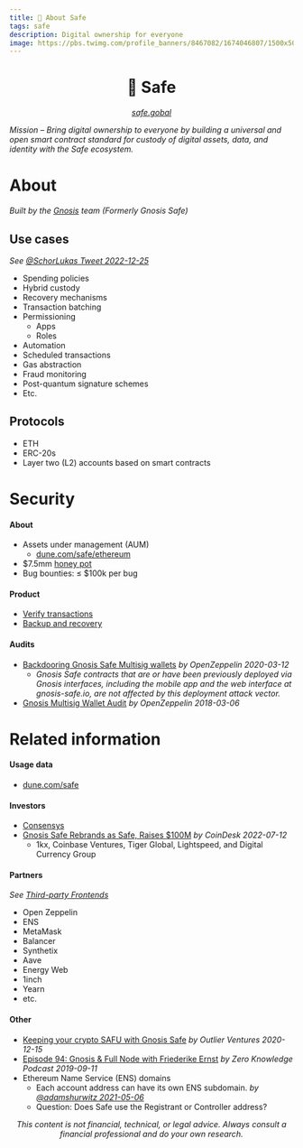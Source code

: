 ```yaml
---
title: 🔰 About Safe
tags: safe
description: Digital ownership for everyone
image: https://pbs.twimg.com/profile_banners/8467082/1674046807/1500x500
---
```


<h1 style="text-align: center;">🔰 Safe</h1>

<p style="text-align: center; 
          font-style: italic;">
    <a href="https://safe.global" target="_blank">safe.gobal</a>
</p>

*Mission – Bring digital ownership to everyone by building a universal and open smart contract standard for custody of digital assets, data, and identity with the Safe ecosystem.*

# About

*Built by the [Gnosis](https://docs.google.com/document/d/1fOUXetypIUivwpQOdoryHDGthPH6RVveUsJAnNLMgf0/edit#heading=h.d4vznspj035a) team (Formerly Gnosis Safe)*

## Use cases
*See [@SchorLukas Tweet 2022-12-25](https://twitter.com/SchorLukas/status/1606959671671390208)*

- Spending policies
- Hybrid custody
- Recovery mechanisms
- Transaction batching
- Permissioning
    - Apps
    - Roles
- Automation
- Scheduled transactions
- Gas abstraction
- Fraud monitoring
- Post-quantum signature schemes
- Etc.

## Protocols

- ETH
- ERC-20s
- Layer two (L2) accounts based on smart contracts

# Security

#### About

- Assets under management (AUM)
    - [dune.com/safe/ethereum](https://dune.com/safe/ethereum)
- $7.5mm [honey pot](https://en.wikipedia.org/wiki/Honeypot_(computing))
- Bug bounties: ≤ $100k per bug

#### Product

- [Verify transactions](https://hackmd.io/@safe/verify-transactions)
- [Backup and recovery](https://hackmd.io/@safe/backup-and-recovery)

#### Audits

- [Backdooring Gnosis Safe Multisig wallets](https://blog.openzeppelin.com/backdooring-gnosis-safe-multisig-wallets/) *by OpenZeppelin 2020-03-12*
    - *Gnosis Safe contracts that are or have been previously deployed via Gnosis interfaces, including the mobile app and the web interface at gnosis-safe.io, are not affected by this deployment attack vector.*
- [Gnosis Multisig Wallet Audit](https://blog.openzeppelin.com/gnosis-multisig-wallet-audit-d702ff0e2b1e/) *by OpenZeppelin 2018-03-06*

# Related information

#### Usage data

- [dune.com/safe](https://dune.com/safe)

#### Investors

- [Consensys](https://mesh.xyz/portfolio)
- [Gnosis Safe Rebrands as Safe, Raises $100M](https://www.coindesk.com/business/2022/07/12/gnosis-safe-rebrands-as-safe-raises-100m/) *by CoinDesk 2022-07-12*
    - 1kx, Coinbase Ventures, Tiger Global, Lightspeed, and Digital Currency Group

#### Partners

*See [Third-party Frontends](https://docs.gnosis-safe.io/discover)*

- Open Zeppelin
- ENS
- MetaMask
- Balancer
- Synthetix
- Aave
- Energy Web
- 1inch
- Yearn
- etc.

#### Other

- [Keeping your crypto SAFU with Gnosis Safe](https://www.youtube.com/watch?v=PKkTto5t8rY) *by Outlier Ventures 2020-12-15*
- [Episode 94: Gnosis & Full Node with Friederike Ernst](https://www.zeroknowledge.fm/94) *by Zero Knowledge Podcast 2019-09-11*
- Ethereum Name Service (ENS) domains
    - Each account address can have its own ENS subdomain. *by [@adamshurwitz 2021-05-06](https://twitter.com/adamshurwitz/status/1390402730695536644)*
    - Question: Does Safe use the Registrant or Controller address?

<p style="text-align: center; font-style: italic">This content is not financial, technical, or legal advice. Always consult a financial professional and do your own research.</p>

<style>
    .markdown-body h1 {
        font-weight: 700;
        font-size: 3.4rem;
    }
    .markdown-body {
        font-size: 1.8rem;
    }
    .markdown-body a:link {
        color: #3C8974
    }
    .markdown-body a:hover {
        color: #225347 
    }
    .markdown-body a:active {
        color: #225347
    }
</style>
